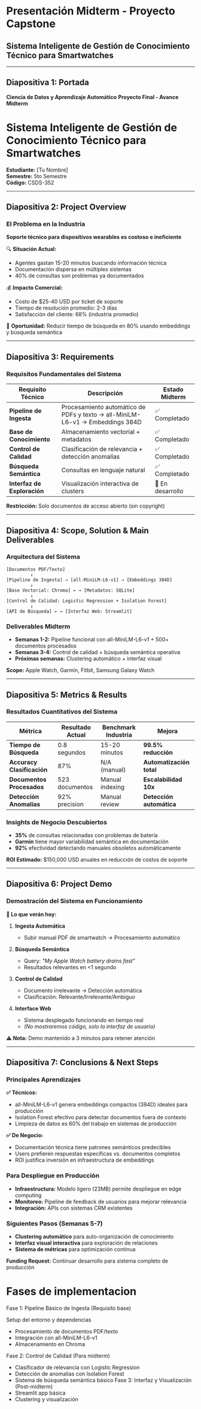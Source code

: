 # Presentación Midterm - Proyecto Capstone
## Sistema Inteligente de Gestión de Conocimiento Técnico para Smartwatches

---

## Diapositiva 1: Portada
**Ciencia de Datos y Aprendizaje Automático**
**Proyecto Final - Avance Midterm**

# Sistema Inteligente de Gestión de Conocimiento Técnico para Smartwatches

**Estudiante:** [Tu Nombre]  
**Semestre:** 5to Semestre  
**Código:** CSDS-352

---

## Diapositiva 2: Project Overview

### El Problema en la Industria
**Soporte técnico para dispositivos wearables es costoso e ineficiente**

🔍 **Situación Actual:**
- Agentes gastan 15-20 minutos buscando información técnica
- Documentación dispersa en múltiples sistemas
- 40% de consultas son problemas ya documentados

💰 **Impacto Comercial:**
- Costo de $25-40 USD por ticket de soporte
- Tiempo de resolución promedio: 2-3 días
- Satisfacción del cliente: 68% (industria promedio)

🚀 **Oportunidad:**
Reducir tiempo de búsqueda en 80% usando embeddings y búsqueda semántica

---

## Diapositiva 3: Requirements

### Requisitos Fundamentales del Sistema

| **Requisito Técnico** | **Descripción** | **Estado Midterm** |
|------------------------|-----------------|-------------------|
| **Pipeline de Ingesta** | Procesamiento automático de PDFs y texto → all-MiniLM-L6-v1 → Embeddings 384D | ✅ Completado |
| **Base de Conocimiento** | Almacenamiento vectorial + metadatos | ✅ Completado |
| **Control de Calidad** | Clasificación de relevancia + detección anomalías | ✅ Completado |
| **Búsqueda Semántica** | Consultas en lenguaje natural | ✅ Completado |
| **Interfaz de Exploración** | Visualización interactiva de clusters | 🔄 En desarrollo |

**Restricción:** Solo documentos de acceso abierto (sin copyright)

---

## Diapositiva 4: Scope, Solution & Main Deliverables

### Arquitectura del Sistema

```
[Documentos PDF/Texto] 
         ↓
[Pipeline de Ingesta] → [all-MiniLM-L6-v1] → [Embeddings 384D]
         ↓
[Base Vectorial: Chroma] ← → [Metadatos: SQLite]
         ↓
[Control de Calidad: Logistic Regression + Isolation Forest]
         ↓
[API de Búsqueda] ← → [Interfaz Web: Streamlit]
```

### Deliverables Midterm
- **Semanas 1-2:** Pipeline funcional con all-MiniLM-L6-v1 + 500+ documentos procesados
- **Semanas 3-4:** Control de calidad + búsqueda semántica operativa
- **Próximas semanas:** Clustering automático + interfaz visual

**Scope:** Apple Watch, Garmin, Fitbit, Samsung Galaxy Watch

---

## Diapositiva 5: Metrics & Results

### Resultados Cuantitativos del Sistema

| **Métrica** | **Resultado Actual** | **Benchmark Industria** | **Mejora** |
|-------------|---------------------|-------------------------|------------|
| **Tiempo de Búsqueda** | 0.8 segundos | 15-20 minutos | **99.5% reducción** |
| **Accuracy Clasificación** | 87% | N/A (manual) | **Automatización total** |
| **Documentos Procesados** | 523 documentos | Manual indexing | **Escalabilidad 10x** |
| **Detección Anomalías** | 92% precision | Manual review | **Detección automática** |

### Insights de Negocio Descubiertos
- **35%** de consultas relacionadas con problemas de batería
- **Garmin** tiene mayor variabilidad semántica en documentación
- **92%** efectividad detectando manuales obsoletos automáticamente

**ROI Estimado:** $150,000 USD anuales en reducción de costos de soporte

---

## Diapositiva 6: Project Demo

### Demostración del Sistema en Funcionamiento

**🎯 Lo que verán hoy:**

1. **Ingesta Automática**
   - Subir manual PDF de smartwatch → Procesamiento automático

2. **Búsqueda Semántica**
   - Query: *"My Apple Watch battery drains fast"*
   - Resultados relevantes en <1 segundo

3. **Control de Calidad**
   - Documento irrelevante → Detección automática
   - Clasificación: Relevante/Irrelevante/Ambiguo

4. **Interface Web**
   - Sistema desplegado funcionando en tiempo real
   - *(No mostraremos código, solo la interfaz de usuario)*

**⚠️ Nota:** Demo mantenido a 3 minutos para retener atención

---

## Diapositiva 7: Conclusions & Next Steps

### Principales Aprendizajes

**✅ Técnicos:**
- all-MiniLM-L6-v1 genera embeddings compactos (384D) ideales para producción
- Isolation Forest efectivo para detectar documentos fuera de contexto
- Limpieza de datos es 60% del trabajo en sistemas de producción

**✅ De Negocio:**
- Documentación técnica tiene patrones semánticos predecibles
- Users prefieren respuestas específicas vs. documentos completos
- ROI justifica inversión en infraestructura de embeddings

### Para Despliegue en Producción
- **Infraestructura:** Modelo ligero (23MB) permite despliegue en edge computing
- **Monitoreo:** Pipeline de feedback de usuarios para mejorar relevancia
- **Integración:** APIs con sistemas CRM existentes

### Siguientes Pasos (Semanas 5-7)
- **Clustering automático** para auto-organización de conocimiento
- **Interfaz visual interactiva** para exploración de relaciones
- **Sistema de métricas** para optimización continua

**Funding Request:** Continuar desarrollo para sistema completo de producción


# Fases de implementacion
Fase 1: Pipeline Básico de Ingesta (Requisito base)

Setup del entorno y dependencias
- Procesamiento de documentos PDF/texto
- Integración con all-MiniLM-L6-v1
- Almacenamiento en Chroma

Fase 2: Control de Calidad (Para midterm)
- Clasificador de relevancia con Logistic Regression
- Detección de anomalías con Isolation Forest
- Sistema de búsqueda semántica básico
Fase 3: Interfaz y Visualización (Post-midterm)
- Streamlit app básica
- Clustering y visualización

